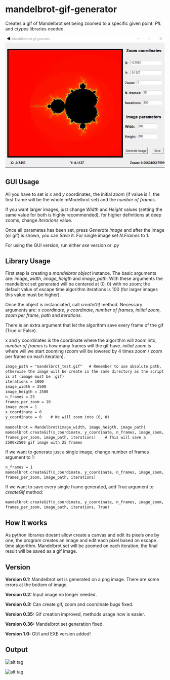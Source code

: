 # mandelbrot-gif-generator
Creates a gif of Mandelbrot set being zoomed to a specific given point. _PIL_ and _ctypes_ libraries needed.

![alt tag](/readme_images/gui_example.gif)


## GUI Usage 

All you have to set is _x_ and _y_ coordinates, the initial _zoom_ (if value is 1, the first frame will be the whole mMndelbrot set) and the _number of frames_.

If you want larger images, just change _Width_ and _Height_ values (setting the same value for both is highly recommended), for higher definitions at deep zooms, change _Iterarions_ value.

Once all parametes has been set, press *Generate image* and after the image (or gif) is shown, you can *Save* it. 
For single image set _N.Frames_ to 1.

For using the GUI version, run either _exe_ version or _.py_


## Library Usage 

First step is creating a _mandelbrot object_ instance. The basic arguments are: _image_width_, _image_heigth_ and _image_path_. With these arguments the mandelbrot set generated will be centered at (0, 0) with no zoom; the default value of escape time algorithm iterations is 100 (for larger images this value
must be higher).

Once the object is instanciated, call _createGif_ method. Necessary arguments are: _x coordinate_, _y coordinate_, _number of frames_, _initial zoom_, _zoom per frame_, _path_ and _iterations_.

There is an extra argument that let the algorithm save every frame of the gif (True or False).

x and y coordinates is the coordinate where the algorithm will zoom into, _number of frames_ is how many frames will the gif have.
_initial zoom_ is where will we start zooming (zoom will be lowered by 4 times zoom / zoom per frame on each iteration).

```
image_path = "mandelbrot_test.gif"   # Remember to use absolute path, otherwise the image will be create in the same directory as the script is at (image must be .gif)
iterations = 1000
image_width = 2500
image_heigth = 2500
n_frames = 25
frames_per_zoom = 10
image_zoom = 1
x_coordinate = 0
y_coordinate = 0    # We will zoom into (0, 0)

mandelbrot = Mandelbrot(image_width, image_heigth, image_path)
mandelbrot.createGif(x_coordinate, y_coordinate, n_frames, image_zoom, frames_per_zoom, image_path, iterations)    # This will save a 2500x2500 gif image with 25 frames

```

If we want to generate just a single image, change number of frames argument to 1:

```
n_frames = 1
mandelbrot.createGif(x_coordinate, y_coordinate, n_frames, image_zoom, frames_per_zoom, image_path, iterations)
```

If we want to save every single frame generated, add True argument to _createGif_ method:

```
mandelbrot.createGif(x_coordinate, y_coordinate, n_frames, image_zoom, frames_per_zoom, image_path, iterations, True)
```

## How it works

As python libraries doesnt allow create a canvas and edit its pixels one by one, the program creates an image and edit each pixel based on escape time algorithm.
Mandelbrot set will be zoomed on each iteration, the final result will be saved as a gif image.


## Version

**Version 0.1:** Mandelbrot set is generated on a png image. There are some errors at the bottom of image.

**Version 0.2:** Input image no longer needed.

**Version 0.3:** Can create gif, zoom and coordinate bugs fixed.

**Version 0.35:** Gif creation improved, methods usage now is easier.

**Version 0.36:** Mandelbrot set generation fixed.

**Version 1.0:** GUI and EXE version added!


## Output

![alt tag](readme_images/mandelbrot9300x9300.png)


![alt tag](readme_images/example_gif.gif)
